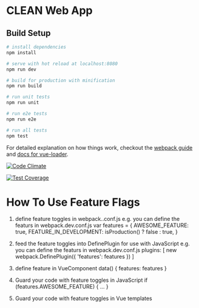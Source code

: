 # CLEAN Web App

## Build Setup

``` bash
# install dependencies
npm install

# serve with hot reload at localhost:8080
npm run dev

# build for production with minification
npm run build

# run unit tests
npm run unit

# run e2e tests
npm run e2e

# run all tests
npm test
```

For detailed explanation on how things work, checkout the [webpack guide](http://vuejs-templates.github.io/webpack/) and [docs for vue-loader](http://vuejs.github.io/vue-loader).

[![Code Climate](https://codeclimate.com/repos/580f8280bcefe9007c001de8/badges/ab683df30958d894650a/gpa.svg)](https://codeclimate.com/repos/580f8280bcefe9007c001de8/feed)

[![Test Coverage](https://codeclimate.com/repos/580f8280bcefe9007c001de8/badges/ab683df30958d894650a/coverage.svg)](https://codeclimate.com/repos/580f8280bcefe9007c001de8/coverage)

# How To Use Feature Flags
1. define feature toggles in webpack.<ENVIRONTMENT>.conf.js
  e.g. you can define the featurs in webpack.dev.conf.js
  var features = {
    AWESOME_FEATURE: true,
    FEATURE_IN_DEVELOPMENT: isProduction() ? false : true,
  }

2. feed the feature toggles into DefinePlugin for use with JavaScript
  e.g. you can define the featurs in webpack.dev.conf.js
  plugins: [
    new webpack.DefinePlugin({
      'features': features
    })
  ]

3. define feature in VueComponent
  data() {
    features: features
  }

4. Guard your code with feature toggles in JavaScript
  if (features.AWESOME_FEATURE) {
    ...
  }

5. Guard your code with feature toggles in Vue templates
  <template v-if="features.FEATURE_IN_DEVELOPMENT">
    ...
  </template>